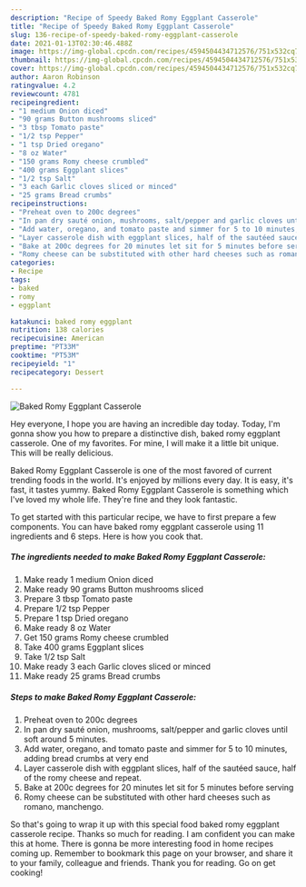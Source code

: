 ```yaml
---
description: "Recipe of Speedy Baked Romy Eggplant Casserole"
title: "Recipe of Speedy Baked Romy Eggplant Casserole"
slug: 136-recipe-of-speedy-baked-romy-eggplant-casserole
date: 2021-01-13T02:30:46.488Z
image: https://img-global.cpcdn.com/recipes/4594504434712576/751x532cq70/baked-romy-eggplant-casserole-recipe-main-photo.jpg
thumbnail: https://img-global.cpcdn.com/recipes/4594504434712576/751x532cq70/baked-romy-eggplant-casserole-recipe-main-photo.jpg
cover: https://img-global.cpcdn.com/recipes/4594504434712576/751x532cq70/baked-romy-eggplant-casserole-recipe-main-photo.jpg
author: Aaron Robinson
ratingvalue: 4.2
reviewcount: 4781
recipeingredient:
- "1 medium Onion diced"
- "90 grams Button mushrooms sliced"
- "3 tbsp Tomato paste"
- "1/2 tsp Pepper"
- "1 tsp Dried oregano"
- "8 oz Water"
- "150 grams Romy cheese crumbled"
- "400 grams Eggplant slices"
- "1/2 tsp Salt"
- "3 each Garlic cloves sliced or minced"
- "25 grams Bread crumbs"
recipeinstructions:
- "Preheat oven to 200c degrees"
- "In pan dry sauté onion, mushrooms, salt/pepper and garlic cloves until soft around 5 minutes."
- "Add water, oregano, and tomato paste and simmer for 5 to 10 minutes, adding bread crumbs at very end"
- "Layer casserole dish with eggplant slices, half of the sautéed sauce, half of the romy cheese and repeat."
- "Bake at 200c degrees for 20 minutes let sit for 5 minutes before serving"
- "Romy cheese can be substituted with other hard cheeses such as romano, manchengo."
categories:
- Recipe
tags:
- baked
- romy
- eggplant

katakunci: baked romy eggplant 
nutrition: 138 calories
recipecuisine: American
preptime: "PT33M"
cooktime: "PT53M"
recipeyield: "1"
recipecategory: Dessert

---
```



![Baked Romy Eggplant Casserole](https://img-global.cpcdn.com/recipes/4594504434712576/751x532cq70/baked-romy-eggplant-casserole-recipe-main-photo.jpg)

Hey everyone, I hope you are having an incredible day today. Today, I'm gonna show you how to prepare a distinctive dish, baked romy eggplant casserole. One of my favorites. For mine, I will make it a little bit unique. This will be really delicious.



Baked Romy Eggplant Casserole is one of the most favored of current trending foods in the world. It's enjoyed by millions every day. It is easy, it's fast, it tastes yummy. Baked Romy Eggplant Casserole is something which I've loved my whole life. They're fine and they look fantastic.


To get started with this particular recipe, we have to first prepare a few components. You can have baked romy eggplant casserole using 11 ingredients and 6 steps. Here is how you cook that.

<!--inarticleads1-->

##### The ingredients needed to make Baked Romy Eggplant Casserole:

1. Make ready 1 medium Onion diced
1. Make ready 90 grams Button mushrooms sliced
1. Prepare 3 tbsp Tomato paste
1. Prepare 1/2 tsp Pepper
1. Prepare 1 tsp Dried oregano
1. Make ready 8 oz Water
1. Get 150 grams Romy cheese crumbled
1. Take 400 grams Eggplant slices
1. Take 1/2 tsp Salt
1. Make ready 3 each Garlic cloves sliced or minced
1. Make ready 25 grams Bread crumbs




<!--inarticleads2-->

##### Steps to make Baked Romy Eggplant Casserole:

1. Preheat oven to 200c degrees
1. In pan dry sauté onion, mushrooms, salt/pepper and garlic cloves until soft around 5 minutes.
1. Add water, oregano, and tomato paste and simmer for 5 to 10 minutes, adding bread crumbs at very end
1. Layer casserole dish with eggplant slices, half of the sautéed sauce, half of the romy cheese and repeat.
1. Bake at 200c degrees for 20 minutes let sit for 5 minutes before serving
1. Romy cheese can be substituted with other hard cheeses such as romano, manchengo.




So that's going to wrap it up with this special food baked romy eggplant casserole recipe. Thanks so much for reading. I am confident you can make this at home. There is gonna be more interesting food in home recipes coming up. Remember to bookmark this page on your browser, and share it to your family, colleague and friends. Thank you for reading. Go on get cooking!
